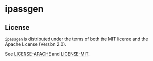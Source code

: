 ipassgen
=======


## License

`ipassgen` is distributed under the terms of both the MIT license and the Apache License (Version 2.0).

See [LICENSE-APACHE](LICENSE-APACHE) and [LICENSE-MIT](LICENSE-MIT).